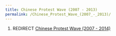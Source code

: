 ```yaml
---
title: Chinese Protest Wave (2007 - 2013)
permalink: /Chinese_Protest_Wave_(2007_-_2013)/
---
```


1.  REDIRECT [Chinese Protest Wave (2007 -
    2014)](Chinese_Protest_Wave_(2007_-_2014).md "wikilink")